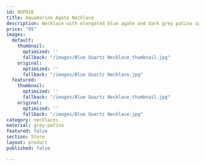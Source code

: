 ```yaml
---
id: NGP010
title: Aquamarine Agate Necklace
description: Necklace with elongated blue agate and dark grey patina spacer beads.
price: "95"
images:
  default:
    thumbnail:
      optimized: ''
      fallback: "/images/Blue Quartz Necklace_thumbnail.jpg"
    original:
      optimized: ''
      fallback: "/images/Blue Quartz Necklace.jpg"
  featured:
    thumbnail:
      optimized: ''
      fallback: "/images/Blue Quartz Necklace_thumbnail.jpg"
    original:
      optimized: ''
      fallback: "/images/Blue Quartz Necklace.jpg"
category: necklaces
material: grey-patina
featured: false
section: Store
layout: product
published: false

---
```

